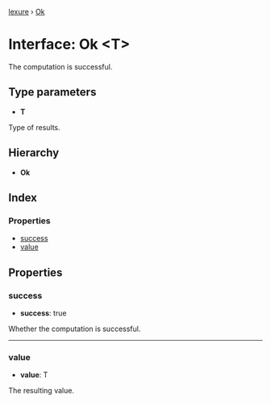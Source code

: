 [lexure](../README.md) › [Ok](ok.md)

# Interface: Ok \<**T**\>

The computation is successful.

## Type parameters

* **T**

Type of results.

## Hierarchy

* **Ok**

## Index

### Properties

* [success](ok.md#success)
* [value](ok.md#value)

## Properties

###  success

* **success**: true

Whether the computation is successful.

___

###  value

* **value**: T

The resulting value.

